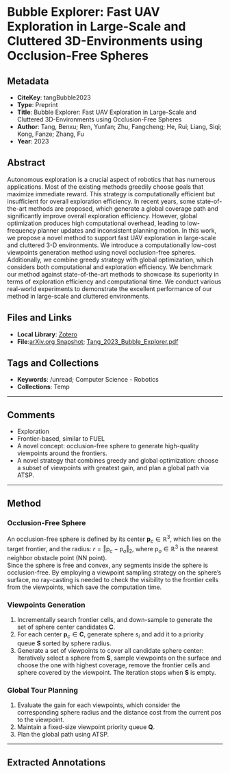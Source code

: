 # Bubble Explorer: Fast UAV Exploration in Large-Scale and Cluttered 3D-Environments using Occlusion-Free Spheres

## Metadata
- **CiteKey**: tangBubble2023
- **Type**: Preprint
- **Title**: Bubble Explorer: Fast UAV Exploration in Large-Scale and Cluttered 3D-Environments using Occlusion-Free Spheres
- **Author**: Tang, Benxu; Ren, Yunfan; Zhu, Fangcheng; He, Rui; Liang, Siqi; Kong, Fanze; Zhang, Fu 
- **Year**: 2023 


## Abstract
Autonomous exploration is a crucial aspect of robotics that has numerous applications. Most of the existing methods greedily choose goals that maximize immediate reward. This strategy is computationally efficient but insufficient for overall exploration efficiency. In recent years, some state-of-the-art methods are proposed, which generate a global coverage path and significantly improve overall exploration efficiency. However, global optimization produces high computational overhead, leading to low-frequency planner updates and inconsistent planning motion. In this work, we propose a novel method to support fast UAV exploration in large-scale and cluttered 3-D environments. We introduce a computationally low-cost viewpoints generation method using novel occlusion-free spheres. Additionally, we combine greedy strategy with global optimization, which considers both computational and exploration efficiency. We benchmark our method against state-of-the-art methods to showcase its superiority in terms of exploration efficiency and computational time. We conduct various real-world experiments to demonstrate the excellent performance of our method in large-scale and cluttered environments.
## Files and Links
- **Local Library**: [Zotero](zotero://select/library/items/JDGIH3DQ)
- **File**:[arXiv.org Snapshot](zotero://open-pdf/library/items/GN3TVR4R); [Tang_2023_Bubble_Explorer.pdf](zotero://open-pdf/library/items/IHEWAUZJ)

## Tags and Collections
- **Keywords**: /unread; Computer Science - Robotics
- **Collections**: Temp


---

## Comments
*   Exploration
*   Frontier-based, similar to FUEL
*   A novel concept: occlusion-free sphere to generate high-quality viewpoints around the frontiers.
*   A novel strategy that combines greedy and global optimization: choose a subset of viewpoints with greatest gain, and plan a global path via ATSP.


---

## Method
### Occlusion-Free Sphere
An occlusion-free sphere is defined by its center $\mathbf{p}_{c}\in \mathbb{R}^{3}$, which lies on the target frontier, and the radius: $r=\Vert \mathrm{p}_{c}-\mathrm{p}_{o}\Vert_{2}$, where $\mathrm{p}_{o}\in\mathbb{R}^{3}$ is the nearest neighbor obstacle point (NN point).  
Since the sphere is free and convex, any segments inside the sphere is occlusion-free. By employing a viewpoint sampling strategy on the sphere’s surface, no ray-casting is needed to check the visibility to the frontier cells from the viewpoints, which save the computation time.
### Viewpoints Generation
1. Incrementally search frontier cells, and down-sample to generate the set of sphere center candidates $\mathbf{C}$.
2. For each center $\mathbf{p}_{c}\in \mathbf{C}$, generate sphere $s_{i}$ and add it to a priority queue $\mathbf{S}$ sorted by sphere radius.
3. Generate a set of viewpoints to cover all candidate sphere center: Iteratively select a sphere from $\mathbf{S}$, sample viewpoints on the surface and choose the one with highest coverage, remove the frontier cells and sphere covered by the viewpoint. The iteration stops when $\mathbf{S}$ is empty.
### Global Tour Planning
1. Evaluate the gain for each viewpoints, which consider the corresponding sphere radius and the distance cost from the current pos to the viewpoint.
2. Maintain a fixed-size viewpoint priority queue $\mathbf{Q}$.
3. Plan the global path using ATSP.

---

## Extracted Annotations
